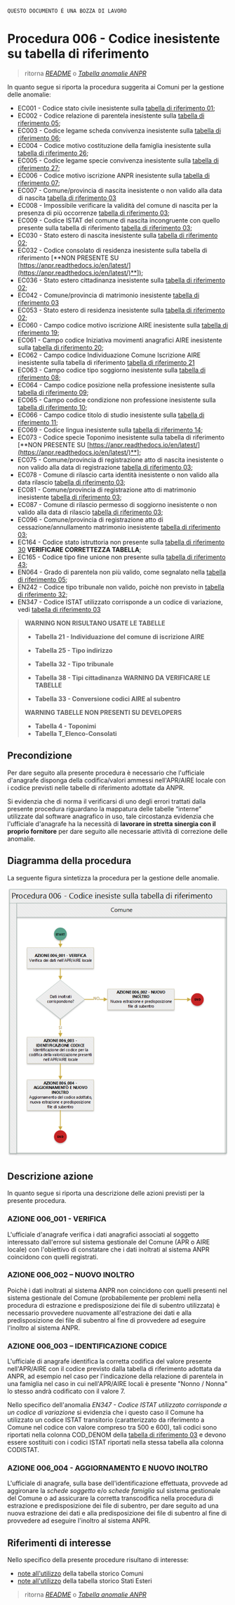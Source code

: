 	QUESTO DOCUMENTO É UNA BOZZA DI LAVORO

# Procedura 006 - Codice inesistente su tabella di riferimento

> ritorna [*README*](../README.md) o [*Tabella anomalie ANPR*](../TAB01_ANOMALIE_ANPR.md)

In quanto segue si riporta la procedura suggerita ai Comuni per la gestione delle anomalie: 

- EC001 - Codice stato civile inesistente sulla [tabella di riferimento 01](https://anpr.readthedocs.io/en/latest/tab_stato_civile.html);
- EC002 - Codice relazione di parentela inesistente sulla [tabella di riferimento 05](https://anpr.readthedocs.io/en/latest/tab_relazione_di_parentela___famiglia.html);
- EC003 - Codice legame scheda convivenza inesistente sulla [tabella di riferimento 06](https://anpr.readthedocs.io/en/latest/tab_legame____convivenza.html);
- EC004 - Codice motivo costituzione della famiglia inesistente sulla [tabella di riferimento 26](https://anpr.readthedocs.io/en/latest/tab_motivo_costituzione_della_famiglia.html);
- EC005 - Codice legame specie convivenza inesistente sulla [tabella di riferimento 27](https://anpr.readthedocs.io/en/latest/tab_specie_della_convivenza.html);
- EC006 - Codice motivo iscrizione ANPR inesistente sulla [tabella di riferimento 07](https://anpr.readthedocs.io/en/latest/tab_motivi_di_iscrizione_in_anagrafe.html);
- EC007 - Comune/provincia di nascita inesistente o non valido alla data di nascita [tabella di riferimento 03](https://anpr.readthedocs.io/en/latest/tab_tabella_03___comuni.html)	
- EC008 - Impossibile verificare la validità del comune di nascita per la presenza di più occorrenze [tabella di riferimento 03](https://anpr.readthedocs.io/en/latest/tab_tabella_03___comuni.html);
- EC009 - Codice ISTAT del comune di nascita incongruente con quello presente sulla tabella di riferimento [tabella di riferimento 03](https://anpr.readthedocs.io/en/latest/tab_tabella_03___comuni.html);
- EC030 - Stato estero di nascita inesistente sulla [tabella di riferimento 02](https://anpr.readthedocs.io/en/latest/tab_stati_esteri.html);
- EC032 - Codice consolato di residenza inesistente sulla tabella di riferimento [**NON PRESENTE SU [https://anpr.readthedocs.io/en/latest/](https://anpr.readthedocs.io/en/latest/)**]);
- EC036 -  Stato estero cittadinanza inesistente sulla [tabella di riferimento 02](https://anpr.readthedocs.io/en/latest/tab_stati_esteri.html);
- EC042 - Comune/provincia di matrimonio inesistente [tabella di riferimento 03](https://anpr.readthedocs.io/en/latest/tab_tabella_03___comuni.html)
- EC053 - Stato estero di residenza inesistente sulla [tabella di riferimento 02](https://anpr.readthedocs.io/en/latest/tab_stati_esteri.html);
- EC060 - Campo codice motivo iscrizione AIRE inesistente sulla [tabella di riferimento 19](https://anpr.readthedocs.io/en/latest/tab_motivi_iscrizione_aire.html);
- EC061 - Campo codice Iniziativa movimenti anagrafici AIRE inesistente sulla [tabella di riferimento 20](https://anpr.readthedocs.io/en/latest/tab_iniziativa_iscrizione_aire.html);
- EC062 - Campo codice Individuazione Comune Iscrizione AIRE inesistente sulla tabella di riferimento [tabella di riferimento 21](http://anpr.readthedocs.io/en/latest/tab_individuazione_del_comune_di_iscrizione_aire.html)
- EC063 - Campo codice tipo soggiorno inesistente sulla [tabella di riferimento 08](https://anpr.readthedocs.io/en/latest/tab_tipo_soggiorno.html);
- EC064 - Campo codice posizione nella professione inesistente sulla [tabella di riferimento 09](https://anpr.readthedocs.io/en/latest/tab_posizione_nella_professione.html);
- EC065 - Campo codice condizione non professione inesistente sulla [tabella di riferimento 10](https://anpr.readthedocs.io/en/latest/tab_condizione_non_professionale.html);
- EC066 - Campo codice titolo di studio inesistente sulla [tabella di riferimento 11](https://anpr.readthedocs.io/en/latest/tab_titolo_di_studio.html);
- EC069 - Codice lingua inesistente sulla [tabella di riferimento 14](https://anpr.readthedocs.io/en/latest/tab_lingue.html);
- EC073 - Codice specie Toponimo inesistente sulla tabella di riferimento [**NON PRESENTE SU [https://anpr.readthedocs.io/en/latest/](https://anpr.readthedocs.io/en/latest/)**];
- EC075 - Comune/provincia di registrazione atto di nascita inesistente o non valido alla data di registrazione [tabella di riferimento 03](https://anpr.readthedocs.io/en/latest/tab_tabella_03___comuni.html);
- EC078 - Comune di rilascio carta identità inesistente o non valido alla data rilascio [tabella di riferimento 03](https://anpr.readthedocs.io/en/latest/tab_tabella_03___comuni.html);
- EC081 - Comune/provincia di registrazione atto di matrimonio inesistente [tabella di riferimento 03](https://anpr.readthedocs.io/en/latest/tab_tabella_03___comuni.html);
- EC087 - Comune di rilascio permesso di soggiorno inesistente o non valido alla data di rilascio [tabella di riferimento 03](https://anpr.readthedocs.io/en/latest/tab_tabella_03___comuni.html);
- EC096 - Comune/provincia di registrazione atto di cessazione/annullamento matrimonio inesistente [tabella di riferimento 03](https://anpr.readthedocs.io/en/latest/tab_tabella_03___comuni.html);
- EC164 - Codice stato istruttoria non presente sulla [tabella di riferimento 30](https://anpr.readthedocs.io/en/latest/tab_stato_procedimento_amministrativo.html) **VERIFICARE CORRETTEZZA TABELLA**;
- EC165 - Codice tipo fine unione non presente sulla [tabella di riferimento 43](https://anpr.readthedocs.io/en/latest/tab_cessazione_unione_civile___convivenze.html);
- EN064 - Grado di parentela non più valido, come segnalato nella [tabella di riferimento 05](https://anpr.readthedocs.io/en/latest/tab_relazione_di_parentela___famiglia.html);
- EN242 - Codice tipo tribunale non valido, poichè non previsto in [tabella di riferimento 32](https://anpr.readthedocs.io/en/latest/tab_tipo_tribunale.html);
- EN347 - Codice ISTAT utilizzato corrisponde a un codice di variazione, vedi [tabella di riferimento 03](https://anpr.readthedocs.io/en/latest/tab_tabella_03___comuni.html)


>**WARNING NON RISULTANO USATE LE TABELLE**
>
>- **Tabella 21 - Individuazione del comune di iscrizione AIRE**
>- **Tabella 25 - Tipo indirizzo**
>- **Tabella 32 - Tipo tribunale**
>- **Tabella 38 - Tipi cittadinanza**
>**WARNING DA VERIFICARE LE TABELLE**
>
>- **Tabella 33 - Conversione codici AIRE al subentro**
>
>**WARNING TABELLE NON PRESENTI SU DEVELOPERS**
>
>- **Tabella 4 - Toponimi**
>- **Tabella T_Elenco-Consolati**



## Precondizione
Per dare seguito alla presente procedura è necessario che l'ufficiale d'anagrafe disponga della codifica/valori ammessi nell'APR/AIRE locale con i codice previsti nelle tabelle di riferimento adottate da ANPR.

Si evidenzia che di norma il verificarsi di uno degli errori trattati dalla presente procedura riguardano la mappatura delle tabelle “interne” utilizzate dal software anagrafico in uso, tale circostanza evidenzia che l'ufficiale d'anagrafe ha la necessità di **lavorare in stretta sinergia con il proprio fornitore** per dare seguito alle necessarie attività di correzione delle anomalie. 


## Diagramma della procedura
La seguente figura sintetizza la procedura per la gestione delle anomalie.

![Swimlane diagram procedura 006](image/IMAGE_006.png)

## Descrizione azione
In quanto segue si riporta una descrizione delle azioni previsti per la presente procedura.

### AZIONE 006_001 - VERIFICA
L'ufficiale d'anagrafe verifica i dati anagrafici associati al soggetto interessato dall'errore sul sistema gestionale del Comune (APR o AIRE locale) con l'obiettivo di constatare che i dati inoltrati al sistema ANPR coincidono con quelli registrati.

### AZIONE 006_002 – NUOVO INOLTRO
Poichè i dati inoltrati al sistema ANPR non coincidono con quelli presenti nel sistema gestionale del Comune (probabilemente per problemi nella procedura di estrazione e predisposizione dei file di subentro utilizzata) è necessario provvedere nuovamente all'estrazione dei dati e alla predisposizione dei file di subentro al fine di provvedere ad eseguire l'inoltro al sistema ANPR.

### AZIONE 006_003 – IDENTIFICAZIONE CODICE
L'ufficiale di anagrafe identifica la corretta codifica del valore presente nell'APR/AIRE con il codice previsto dalla tabella di riferimento adottata da ANPR, ad esempio nel caso per l'indicazione della relazione di parentela in una famiglia nel caso in cui nell'APR/AIRE locali è presente "Nonno / Nonna" lo stesso andrà codificato con il valore 7.

Nello specifico dell'anomalia *EN347 - Codice ISTAT utilizzato corrisponde a un codice di variazione* si evidenzia che i questo caso il Comune ha utilizzato un codice ISTAT transitorio (caratterizzato da riferimento a Comune nel codice con valore compreso tra 500 e 600), tali codici sono riportati nella colonna COD_DENOM della [tabella di riferimento 03](https://anpr.readthedocs.io/en/latest/tab_tabella_03___comuni.html) e devono essere sostituiti con i codici ISTAT riportati nella stessa tabella alla colonna CODISTAT.

### AZIONE 006_004 - AGGIORNAMENTO E NUOVO INOLTRO
L'ufficiale di anagrafe, sulla base dell'identificazione effettuata, provvede ad aggironare la *schede soggetto* e/o *schede famiglia*  sul sistema gestionale del Comune o ad assicurare la corretta transcodifica nella procedura di estrazione e predisposizione dei file di subentro, per dare seguito ad una nuova estrazione dei dati e alla predisposizione dei file di subentro al fine di provvedere ad eseguire l'inoltro al sistema ANPR.

## Riferimenti di interesse
Nello specifico della presente procedure risultano di interesse:

- [note all'utilizzo](https://docs.google.com/document/d/1QS2-HVwEKXC_vxL3qSrA2eePSDc_qR9TZbhBlKwtw80/edit) della tabella storico Comuni
- [note all'utilizzo](https://docs.google.com/document/d/1O8XAUMyRRq-YMcjzcuZlvQpQEl5wiq78rdHTRtBzZIs/edit) della tabella storico Stati Esteri


> ritorna [*README*](../README.md) o [*Tabella anomalie ANPR*](../TAB01_ANOMALIE_ANPR.md)
